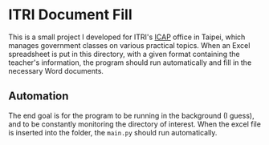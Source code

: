 # ITRI Document Fill

This is a small project I developed for ITRI's [ICAP](https://icap.wda.gov.tw/ap/index.php) office in Taipei, which manages government classes on various practical topics.
When an Excel spreadsheet is put in this directory, with a given format containing the teacher's information, the program should run automatically and fill in the necessary Word documents.

## Automation
The end goal is for the program to be running in the background (I guess), and to be constantly monitoring the directory of interest. When the excel file is inserted into the folder, the `main.py` should run automatically.